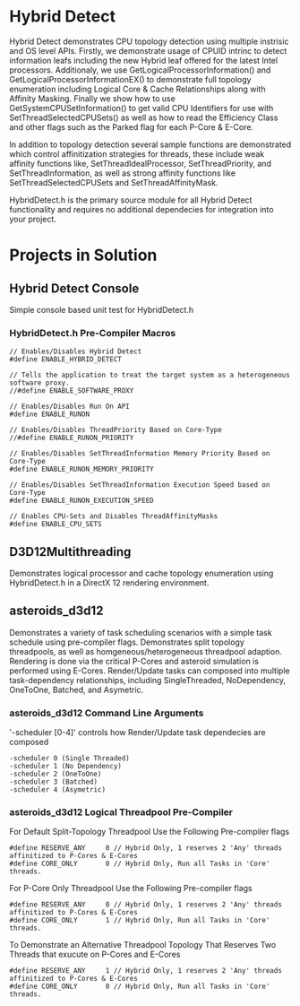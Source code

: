# Hybrid Detect

Hybrid Detect demonstrates CPU topology detection using multiple instrisic and OS level APIs. Firstly, we demonstrate usage of CPUID intrinc to detect information leafs including the new Hybrid leaf offered for the latest Intel processors. Additionaly, we use GetLogicalProcessorInformation() and GetLogicalProcessorInformationEX() to demonstrate full topology enumeration including Logical Core & Cache Relationships along with Affinity Masking. Finally we show how to use GetSystemCPUSetInformation() to get valid CPU Identifiers for use with SetThreadSelectedCPUSets() as well as how to read the Efficiency Class and other flags such as the Parked flag for each P-Core & E-Core.

In addition to topology detection several sample functions are demonstrated which control affinitization strategies for threads, these include weak affinity functions like, SetThreadIdealProcessor, SetThreadPriority, and SetThreadInformation, as well as strong affinity functions like SetThreadSelectedCPUSets and SetThreadAffinityMask.

HybridDetect.h is the primary source module for all Hybrid Detect functionality and requires no additional dependecies for integration into your project. 

# Projects in Solution

## Hybrid Detect Console

Simple console based unit test for HybridDetect.h

### HybridDetect.h Pre-Compiler Macros

	// Enables/Disables Hybrid Detect
	#define ENABLE_HYBRID_DETECT

	// Tells the application to treat the target system as a heterogeneous software proxy.
	//#define ENABLE_SOFTWARE_PROXY	

	// Enables/Disables Run On API
	#define ENABLE_RUNON

	// Enables/Disables ThreadPriority Based on Core-Type
	//#define ENABLE_RUNON_PRIORITY

	// Enables/Disables SetThreadInformation Memory Priority Based on Core-Type
	#define ENABLE_RUNON_MEMORY_PRIORITY

	// Enables/Disables SetThreadInformation Execution Speed based on Core-Type
	#define ENABLE_RUNON_EXECUTION_SPEED

	// Enables CPU-Sets and Disables ThreadAffinityMasks
	#define ENABLE_CPU_SETS

## D3D12Multithreading

Demonstrates logical processor and cache topology enumeration using HybridDetect.h in a DirectX 12 rendering environment.

## asteroids_d3d12

Demonstrates a variety of task scheduling scenarios with a simple task schedule using pre-compiler flags. Demonstrates split topology threadpools, as well as homgeneous/heterogeneous threadpool adaption. Rendering is done via the critical P-Cores and asteroid simulation is performed using E-Cores. Render/Update tasks can composed into multiple task-dependency relationships, including SingleThreaded, NoDependency, OneToOne, Batched, and Asymetric.

### asteroids_d3d12 Command Line Arguments

'-scheduler [0-4]' controls how Render/Update task dependecies are composed

	-scheduler 0 (Single Threaded)
	-scheduler 1 (No Dependency)
	-scheduler 2 (OneToOne)
	-scheduler 3 (Batched)
	-scheduler 4 (Asymetric)

### asteroids_d3d12 Logical Threadpool Pre-Compiler

For Default Split-Topology Threadpool Use the Following Pre-compiler flags 

	#define RESERVE_ANY     0 // Hybrid Only, 1 reserves 2 'Any' threads affinitized to P-Cores & E-Cores
	#define CORE_ONLY       0 // Hybrid Only, Run all Tasks in 'Core' threads.

For P-Core Only Threadpool Use the Following Pre-compiler flags 

	#define RESERVE_ANY     0 // Hybrid Only, 1 reserves 2 'Any' threads affinitized to P-Cores & E-Cores
	#define CORE_ONLY       1 // Hybrid Only, Run all Tasks in 'Core' threads.

To Demonstrate an Alternative Threadpool Topology That Reserves Two Threads that exucute on P-Cores and E-Cores 

	#define RESERVE_ANY     1 // Hybrid Only, 1 reserves 2 'Any' threads affinitized to P-Cores & E-Cores
	#define CORE_ONLY       0 // Hybrid Only, Run all Tasks in 'Core' threads.


